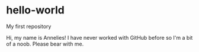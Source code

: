# hello-world
My first repository

Hi, my name is Annelies!
I have never worked with GitHub before so I'm a bit of a noob. Please bear with me.
